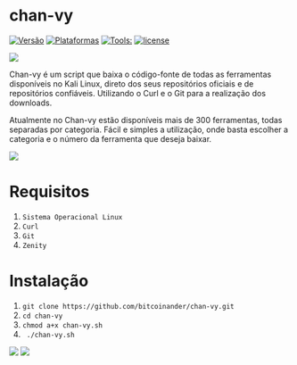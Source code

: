 # chan-vy
[![Versão](https://img.shields.io/badge/vers%C3%A3o-1.0-sucecess.svg)](https://github.com/oandersonbsilva/chan-vy/blob/main/chan-vy.sh)
[![Plataformas](https://img.shields.io/badge/Plataformas-Linux%20x64%20%7C%20Linux%20x86-inactive.svg)](https://github.com/oandersonbsilva/chan-vy)
[![Tools:](https://img.shields.io/badge/Tools%3A-+300-blue.svg)](https://github.com/oandersonbsilva/chan-vy/blob/main/chan-vy.sh)
[![license](https://img.shields.io/badge/license-MIT-sucess.svg)](https://github.com/oandersonbsilva/chan-vy/blob/main/LICENSE)

<img src="https://raw.githubusercontent.com/oandersonbsilva/chan-vy/main/pictures/banner.png">

Chan-vy é um script que baixa o código-fonte de todas as ferramentas disponíveis no Kali Linux, direto dos seus repositórios oficiais e de repositórios confiáveis. Utilizando o Curl e o Git para a realização dos downloads.

Atualmente no Chan-vy estão disponíveis mais de 300 ferramentas, todas separadas por categoria. 
Fácil e simples a utilização, onde basta escolher a categoria e o número da ferramenta que deseja baixar.

<img src="https://raw.githubusercontent.com/oandersonbsilva/chan-vy/main/pictures/1.jpg">

# Requisitos

<ol>
<li><code>Sistema Operacional Linux</code></li>
<li><code>Curl </code></li>
<li><code>Git</code></li>
<li><code>Zenity</code></li>
</ol>

# Instalação

<ol>
<li><code>git clone https://github.com/bitcoinander/chan-vy.git</code></li>
<li><code>cd chan-vy </code></li>
<li><code>chmod a+x chan-vy.sh</code></li>
<li><code> ./chan-vy.sh </code></li>
</ol>

<img src="https://raw.githubusercontent.com/oandersonbsilva/chan-vy/main/pictures/Captura.png">
<img src="https://raw.githubusercontent.com/oandersonbsilva/chan-vy/main/pictures/Captura2.png">
